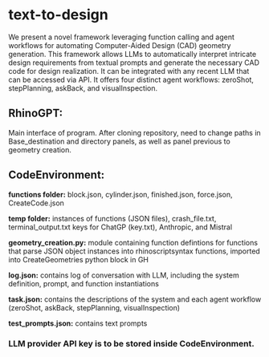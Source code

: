 # text-to-design
We present a novel framework leveraging function calling and agent workflows for automating Computer-Aided Design (CAD) geometry generation. This framework allows LLMs to automatically interpret intricate design requirements from textual prompts and generate the necessary CAD code for design realization. It can be integrated with any recent LLM that can be accessed via API. It offers four distinct agent workflows: zeroShot, stepPlanning, askBack, and visualInspection.

## RhinoGPT:
Main interface of program. After cloning repository, need to change paths in Base_destination and directory panels, as well as panel previous to geometry creation.

## CodeEnvironment:
**functions folder:** block.json, cylinder.json, finished.json, force.json, CreateCode.json

**temp folder:** instances of functions (JSON files), crash_file.txt, terminal_output.txt keys for ChatGP (key.txt), Anthropic, and Mistral

**geometry_creation.py:** module containing function defintions for functions that parse JSON object instances into rhinoscriptsyntax functions, imported into CreateGeometries python block in GH

**log.json:** contains log of conversation with LLM, including the system definition, prompt, and function instantiations

**task.json:** contains the descriptions of the system and each agent workflow (zeroShot, askBack, stepPlanning, visualInspection)

**test_prompts.json:** contains text prompts

### LLM provider API key is to be stored inside CodeEnvironment.
